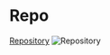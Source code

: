 # Repo
[Repository](https://repository.com)
![Repository](C:\Users\rezan\OneDrive\Pictures\Screenshots\reza.png)




